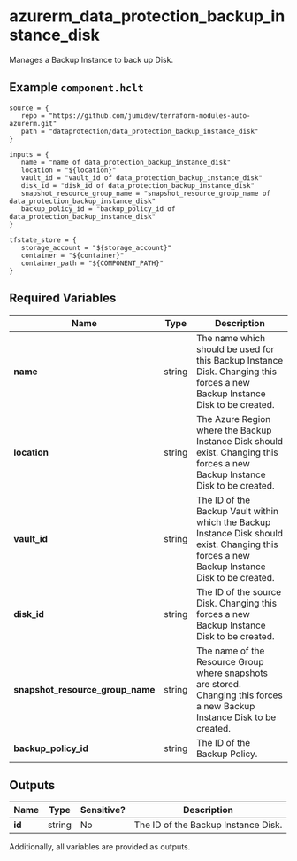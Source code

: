 # azurerm_data_protection_backup_instance_disk

Manages a Backup Instance to back up Disk.

## Example `component.hclt`

```hcl
source = {
   repo = "https://github.com/jumidev/terraform-modules-auto-azurerm.git"   
   path = "dataprotection/data_protection_backup_instance_disk"   
}

inputs = {
   name = "name of data_protection_backup_instance_disk"   
   location = "${location}"   
   vault_id = "vault_id of data_protection_backup_instance_disk"   
   disk_id = "disk_id of data_protection_backup_instance_disk"   
   snapshot_resource_group_name = "snapshot_resource_group_name of data_protection_backup_instance_disk"   
   backup_policy_id = "backup_policy_id of data_protection_backup_instance_disk"   
}

tfstate_store = {
   storage_account = "${storage_account}"   
   container = "${container}"   
   container_path = "${COMPONENT_PATH}"   
}

```

## Required Variables

| Name | Type |  Description |
| ---- | --------- |  ----------- |
| **name** | string |  The name which should be used for this Backup Instance Disk. Changing this forces a new Backup Instance Disk to be created. | 
| **location** | string |  The Azure Region where the Backup Instance Disk should exist. Changing this forces a new Backup Instance Disk to be created. | 
| **vault_id** | string |  The ID of the Backup Vault within which the Backup Instance Disk should exist. Changing this forces a new Backup Instance Disk to be created. | 
| **disk_id** | string |  The ID of the source Disk. Changing this forces a new Backup Instance Disk to be created. | 
| **snapshot_resource_group_name** | string |  The name of the Resource Group where snapshots are stored. Changing this forces a new Backup Instance Disk to be created. | 
| **backup_policy_id** | string |  The ID of the Backup Policy. | 



## Outputs

| Name | Type | Sensitive? | Description |
| ---- | ---- | --------- | --------- |
| **id** | string | No  | The ID of the Backup Instance Disk. | 

Additionally, all variables are provided as outputs.
